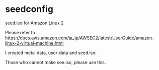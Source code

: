# seedconfig
seed.iso for Amazon Linux 2

Please refer to
https://docs.aws.amazon.com/ja_jp/AWSEC2/latest/UserGuide/amazon-linux-2-virtual-machine.html

I created meta-data, user-data and seed.iso.

Those who cannot make see.iso, please use this.
